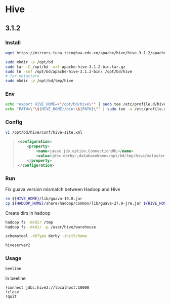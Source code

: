 # Hive

## 3.1.2

### Install

```bash
wget https://mirrors.tuna.tsinghua.edu.cn/apache/hive/hive-3.1.2/apache-hive-3.1.2-bin.tar.gz
```

```bash
sudo mkdir -p /opt/bd
sudo tar -C /opt/bd -xzf apache-hive-3.1.2-bin.tar.gz
sudo ln -snf /opt/bd/apache-hive-3.1.2-bin/ /opt/bd/hive
# for metastore
sudo mkdir -p /opt/bd/tmp/hive
```

### Env

```bash
echo "export HIVE_HOME=\"/opt/bd/hive\"" | sudo tee /etc/profile.d/hive.sh
echo "PATH=\"\${HIVE_HOME}/bin:\${PATH}\"" | sudo tee -a /etc/profile.d/hive.sh
```

### Config

```bash
vi /opt/bd/hive/conf/hive-site.xml
```

> ```xml
> <configuration>
>     <property>
>         <name>javax.jdo.option.ConnectionURL</name>
>         <value>jdbc:derby:;databaseName=/opt/bd/tmp/hive/metastore_db;create=true</value>
>     </property>
> </configuration>
> ```

### Run

Fix guava version mismatch between Hadoop and Hive

```bash
rm ${HIVE_HOME}/lib/guava-19.0.jar
cp ${HADOOP_HOME}/share/hadoop/common/lib/guava-27.0-jre.jar ${HIVE_HOME}/lib
```

Create dirs in hadoop

```bash
hadoop fs -mkdir /tmp
hadoop fs -mkdir -p /user/hive/warehouse
```

```bash
schematool -dbType derby -initSchema
```

```bash
hiveserver2
```

### Usage

```bash
beeline
```

In beeline

```
!connect jdbc:hive2://localhost:10000
!close
!quit
```

